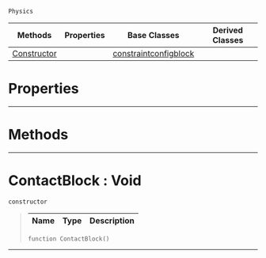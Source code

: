  `Physics`

|Methods|Properties|Base Classes|Derived Classes|
|---|---|---|---|
|[ Constructor](https://github.com/ArendDanielek/ZeroDocsTest/blob/master/code_reference/class_reference/contactblock.markdown#contactblock-void)| |[constraintconfigblock](https://github.com/ArendDanielek/ZeroDocsTest/blob/master/code_reference/class_reference/constraintconfigblock.markdown)| |


 #  Properties


---  
 #  Methods


---  
 #  ContactBlock : Void

 `constructor`

> 
> |Name|Type|Description|
> |---|---|---|
> ``` lang=cpp, name=Zilch
> function ContactBlock()
> ``` 


---  
 
  
  
  
  
  
  
  

 